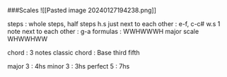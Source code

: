 ###Scales
![[Pasted image 20240127194238.png]]

steps : whole steps, half steps
h.s just next to each other : e-f, c-c#
w.s 1 note next to each other : g-a
formulas : WWHWWWH major scale
WHWWHWW

chord : 3 notes
classic chord : Base third fifth

major 3 : 4hs
minor 3 :  3hs
perfect 5 : 7hs

